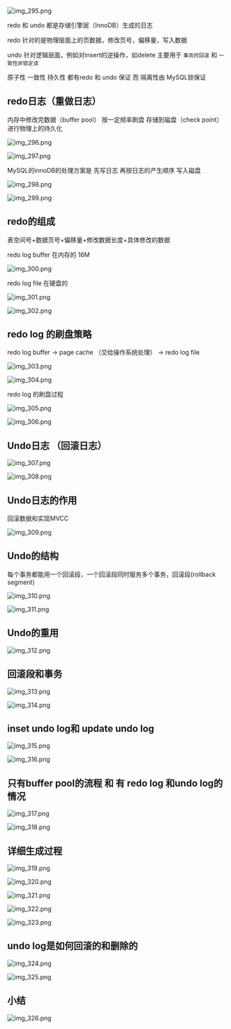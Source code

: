 ![img_295.png](img_295.png)

redo 和 undo 都是存储引擎层（InnoDB）生成的日志

redo 针对的是物理层面上的页数据，修改页号，偏移量，写入数据

undo 针对逻辑层面，例如对insert的逆操作，如delete 主要用于 `事务的回滚` 和 `一致性非锁定读`

原子性 一致性 持久性 都有redo 和 undo 保证 而 隔离性由 MySQL锁保证

redo日志（重做日志）
---

内存中修改完数据（buffer pool） 按一定频率刷盘 存储到磁盘（check point） 进行物理上的持久化

![img_296.png](img_296.png)

![img_297.png](img_297.png)

MySQL的innoDB的处理方案是 先写日志 再按日志的产生顺序 写入磁盘

![img_298.png](img_298.png)

![img_299.png](img_299.png)

redo的组成
---

表空间号+数据页号+偏移量+修改数据长度+具体修改的数据

redo log buffer 在内存的 16M

![img_300.png](img_300.png)

redo log file 在硬盘的

![img_301.png](img_301.png)


![img_302.png](img_302.png)


redo log 的刷盘策略
---

redo log buffer -> page cache （交给操作系统处理） -> redo log file

![img_303.png](img_303.png)

![img_304.png](img_304.png)

redo log 的刷盘过程

![img_305.png](img_305.png)

![img_306.png](img_306.png)

Undo日志 （回滚日志）
---

![img_307.png](img_307.png)

![img_308.png](img_308.png)

Undo日志的作用
---

回滚数据和实现MVCC

![img_309.png](img_309.png)

Undo的结构
---

每个事务都能用一个回滚段，一个回滚段同时服务多个事务，回滚段(rollback segment)

![img_310.png](img_310.png)

![img_311.png](img_311.png)

Undo的重用
---
    
![img_312.png](img_312.png)

回滚段和事务
---

![img_313.png](img_313.png)

![img_314.png](img_314.png)

inset undo log和 update undo log
---
    
![img_315.png](img_315.png)

![img_316.png](img_316.png)

只有buffer pool的流程 和 有 redo log 和undo log的情况
---

![img_317.png](img_317.png)

![img_318.png](img_318.png)

详细生成过程
---

![img_319.png](img_319.png)

![img_320.png](img_320.png)

![img_321.png](img_321.png)

![img_322.png](img_322.png)

![img_323.png](img_323.png)

undo log是如何回滚的和删除的
---

![img_324.png](img_324.png)

![img_325.png](img_325.png)

小结
---

![img_326.png](img_326.png)
